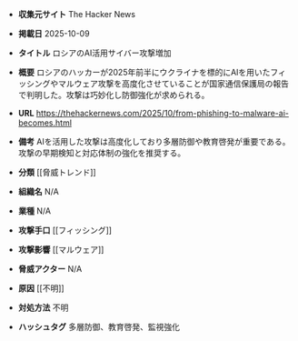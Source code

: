 - **収集元サイト**
The Hacker News

- **掲載日**
2025-10-09

- **タイトル**
ロシアのAI活用サイバー攻撃増加

- **概要**
ロシアのハッカーが2025年前半にウクライナを標的にAIを用いたフィッシングやマルウェア攻撃を高度化させていることが国家通信保護局の報告で判明した。攻撃は巧妙化し防御強化が求められる。

- **URL**
https://thehackernews.com/2025/10/from-phishing-to-malware-ai-becomes.html

- **備考**
AIを活用した攻撃は高度化しており多層防御や教育啓発が重要である。攻撃の早期検知と対応体制の強化を推奨する。

- **分類**
[[脅威トレンド]]

- **組織名**
N/A

- **業種**
N/A

- **攻撃手口**
[[フィッシング]]

- **攻撃影響**
[[マルウェア]]

- **脅威アクター**
N/A

- **原因**
[[不明]]

- **対処方法**
不明

- **ハッシュタグ**
多層防御、教育啓発、監視強化
